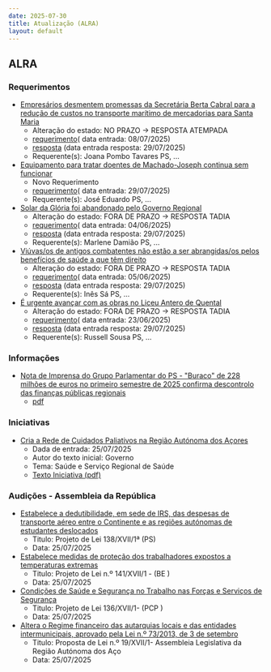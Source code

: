 ```yaml
---
date: 2025-07-30
title: Atualização (ALRA)
layout: default
---
```

## ALRA

### Requerimentos

* [Empresários desmentem promessas da Secretária Berta Cabral para a redução de custos no transporte marítimo de mercadorias para Santa Maria](http://base.alra.pt:82/4DACTION/w_pesquisa_registo/4/8882)
  * Alteração do estado: NO PRAZO → RESPOSTA ATEMPADA
  * [requerimento](http://base.alra.pt:82/Doc_Req/XIIIreque379.pdf)( data entrada: 08/07/2025)
  * [resposta](http://base.alra.pt:82/Doc_Req/XIIIrequeresp379.pdf) (data entrada resposta: 29/07/2025)
  * Requerente(s): Joana Pombo Tavares PS, ...
* [Equipamento para tratar doentes de Machado-Joseph continua sem funcionar](http://base.alra.pt:82/4DACTION/w_pesquisa_registo/4/8905)
  * Novo Requerimento
  * [requerimento](http://base.alra.pt:82/Doc_Req/XIIIreque391.pdf)( data entrada: 29/07/2025)
  * Requerente(s): José Eduardo PS, ...
* [Solar da Glória foi abandonado pelo Governo Regional](http://base.alra.pt:82/4DACTION/w_pesquisa_registo/4/8841)
  * Alteração do estado: FORA DE PRAZO → RESPOSTA TADIA
  * [requerimento](http://base.alra.pt:82/Doc_Req/XIIIreque356.pdf)( data entrada: 04/06/2025)
  * [resposta](http://base.alra.pt:82/Doc_Req/XIIIrequeresp356.pdf) (data entrada resposta: 29/07/2025)
  * Requerente(s): Marlene Damião PS, ...
* [Viúvas/os de antigos combatentes não estão a ser abrangidas/os pelos benefícios de saúde a que têm direito](http://base.alra.pt:82/4DACTION/w_pesquisa_registo/4/8846)
  * Alteração do estado: FORA DE PRAZO → RESPOSTA TADIA
  * [requerimento](http://base.alra.pt:82/Doc_Req/XIIIreque358.pdf)( data entrada: 05/06/2025)
  * [resposta](http://base.alra.pt:82/Doc_Req/XIIIrequeresp358.pdf) (data entrada resposta: 29/07/2025)
  * Requerente(s): Inês Sá PS, ...
* [É urgente avançar com as obras no Liceu Antero de Quental](http://base.alra.pt:82/4DACTION/w_pesquisa_registo/4/8863)
  * Alteração do estado: FORA DE PRAZO → RESPOSTA TADIA
  * [requerimento](http://base.alra.pt:82/Doc_Req/XIIIreque369.pdf)( data entrada: 23/06/2025)
  * [resposta](http://base.alra.pt:82/Doc_Req/XIIIrequeresp369.pdf) (data entrada resposta: 29/07/2025)
  * Requerente(s): Russell Sousa PS, ...

### Informações

* [Nota de Imprensa do Grupo Parlamentar do PS - "Buraco" de 228 milhões de euros no primeiro semestre de 2025 confirma descontrolo das finanças públicas regionais](http://base.alra.pt:82/4DACTION/w_pesquisa_registo/8/21949)
  * [pdf](http://base.alra.pt:82/Doc_Noticias/NI21949.pdf)

### Iniciativas

* [Cria a Rede de Cuidados Paliativos na Região Autónoma dos Açores](http://base.alra.pt:82/4DACTION/w_pesquisa_registo/3/3728)
  * Dada de entrada: 25/07/2025
  * Autor do texto inicial: Governo
  * Tema: Saúde e Serviço Regional de Saúde
  * [Texto Iniciativa (pdf)](http://base.alra.pt:82/iniciativas/iniciativas/XIIIEPpDLR034.pdf)

### Audições - Assembleia da República

* [Estabelece a dedutibilidade, em sede de IRS, das despesas de transporte aéreo entre o Continente e as regiões autónomas de estudantes deslocados](http://base.alra.pt:82/4DACTION/w_pesquisa_registo/5/3340)
  * Titulo: Projeto de Lei 138/XVII/1ª (PS)
  * Data: 25/07/2025
* [Estabelece medidas de proteção dos trabalhadores expostos a temperaturas extremas](http://base.alra.pt:82/4DACTION/w_pesquisa_registo/5/3341)
  * Titulo: Projeto de Lei n.º 141/XVII/1 - (BE )
  * Data: 25/07/2025
* [Condições de Saúde e Segurança no Trabalho nas Forças e Serviços de Segurança](http://base.alra.pt:82/4DACTION/w_pesquisa_registo/5/3342)
  * Titulo: Projeto de Lei 136/XVII/1- (PCP )
  * Data: 25/07/2025
* [Altera o Regime financeiro das autarquias locais e das entidades intermunicipais, aprovado pela Lei n.º 73/2013, de 3 de setembro](http://base.alra.pt:82/4DACTION/w_pesquisa_registo/5/3343)
  * Titulo: Proposta de Lei n.º 19/XVII/1- Assembleia Legislativa da Região Autónoma dos Aço
  * Data: 25/07/2025
